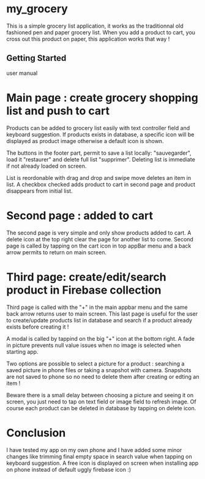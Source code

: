 # my_grocery

This is a simple grocery list application, it works as the traditionnal old fashioned pen and paper grocery list.
When you add a product to cart, you cross out this product on paper, this application works that way !

## Getting Started
user manual

# Main page : create grocery shopping list and push to cart 
Products can be added to grocery list easily with text controller field and keyboard suggestion.
If products exists in database, a specific icon will be displayed as product image otherwise a default icon is shown.

The buttons in the footer part, permit to save a list locally: "sauvegarder", load it "restaurer" and delete full list "supprimer".
Deleting list is immediate if not already loaded on screen. 

List is reordonable with drag and drop and swipe move deletes an item in list.
A checkbox checked adds product to cart in second page and product disappears from initial list.

# Second page : added to cart
The second page is very simple and only show products added to cart. A delete icon at the top right clear the page for another list to come.
Second page is called by tapping on the cart icon in top appBar menu and a back arrow permits to return on main screen.

# Third page: create/edit/search product in Firebase collection
Third page is called with the "+" in the main appbar menu and the same back arrow returns user to main screen.
This last page is useful for the user to create/update products list in database and search if a product already exists before creating it !

A modal is called by tappind on the big "+" icon at the bottom right.
A fade in picture prevents null value issues when no image is selected when starting app.

Two options are possible to select a picture for a product : searching a saved picture in phone files or taking a snapshot with camera.
Snapshots are not saved to phone so no need to delete them after creating or edting an item !

Beware there is a small delay between choosing a picture and seeing it on screen, you just need to tap on text field or image field to refresh image.
Of course each product can be deleted in database by tapping on delete icon.

# Conclusion
I have tested my app on my own phone and I have added some minor changes like trimming final empty space in search value when tapping on keyboard suggestion.
A free icon is displayed on screen when installing app on phone instead of default uggly firebase icon :)

